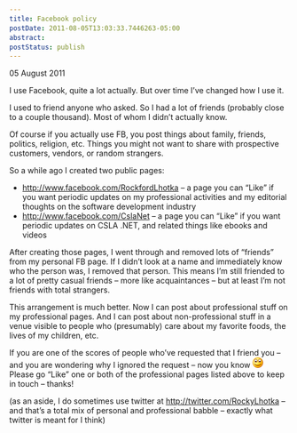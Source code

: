 ```yaml
---
title: Facebook policy
postDate: 2011-08-05T13:03:33.7446263-05:00
abstract: 
postStatus: publish
---
```

05 August 2011

I use Facebook, quite a lot actually. But over time I’ve changed how I use it.

I used to friend anyone who asked. So I had a lot of friends (probably close to a couple thousand). Most of whom I didn’t actually know.

Of course if you actually use FB, you post things about family, friends, politics, religion, etc. Things you might not want to share with prospective customers, vendors, or random strangers.

So a while ago I created two public pages:

- http://www.facebook.com/RockfordLhotka – a page you can “Like” if you want periodic updates on my professional activities and my editorial thoughts on the software development industry
- http://www.facebook.com/CslaNet – a page you can “Like” if you want periodic updates on CSLA .NET, and related things like ebooks and videos


After creating those pages, I went through and removed lots of “friends” from my personal FB page. If I didn’t look at a name and immediately know who the person was, I removed that person. This means I’m still friended to a lot of pretty casual friends – more like acquaintances – but at least I’m not friends with total strangers.

This arrangement is much better. Now I can post about professional stuff on my professional pages. And I can post about non-professional stuff in a venue visible to people who (presumably) care about my favorite foods, the lives of my children, etc.

If you are one of the scores of people who’ve requested that I friend you – and you are wondering why I ignored the request – now you know ![Smile](binary/Windows-Live-Writer/Facebook-policy_B48C/wlEmoticon-smile_2.png)  Please go “Like” one or both of the professional pages listed above to keep in touch – thanks!

(as an aside, I do sometimes use twitter at http://twitter.com/RockyLhotka – and that’s a total mix of personal and professional babble – exactly what twitter is meant for I think)
